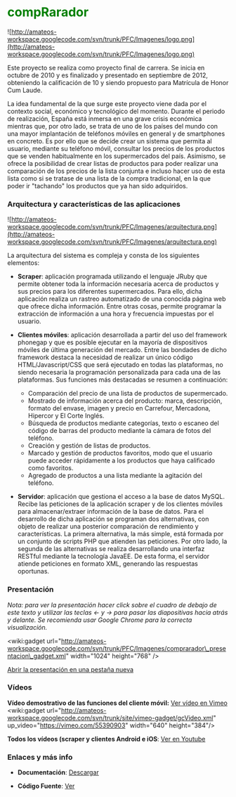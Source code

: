 # <font color='green'>compRarador</font> #

![http://amateos-workspace.googlecode.com/svn/trunk/PFC/Imagenes/logo.png](http://amateos-workspace.googlecode.com/svn/trunk/PFC/Imagenes/logo.png)

Este proyecto se realiza como proyecto final de carrera. Se inicia en octubre de 2010 y es finalizado y presentado en septiembre de 2012, obteniendo la calificación de 10 y siendo propuesto para Matrícula de Honor Cum Laude.

La idea fundamental de la que surge este proyecto viene dada por el contexto social, económico y tecnológico del momento. Durante el periodo de realización, España está inmersa en una grave crisis económica mientras que, por otro lado, se trata de uno de los países del mundo con una mayor implantación de teléfonos móviles en general y de smartphones en concreto. Es por ello que se decide crear un sistema que permita al usuario, mediante su teléfono móvil, consultar los precios de los productos que se venden habitualmente en los supermercados del país. Asimismo, se ofrece la posibilidad de crear listas de productos para poder realizar una comparación de los precios de la lista conjunta e incluso hacer uso de esta lista como si se tratase de una lista de la compra tradicional, en la que poder ir "tachando" los productos que ya han sido adquiridos.

### Arquitectura y características de las aplicaciones ###

![http://amateos-workspace.googlecode.com/svn/trunk/PFC/Imagenes/arquitectura.png](http://amateos-workspace.googlecode.com/svn/trunk/PFC/Imagenes/arquitectura.png)

La arquitectura del sistema es compleja y consta de los siguientes elementos:

  * **Scraper**: aplicación programada utilizando el lenguaje JRuby que permite obtener toda la información necesaria acerca de productos y sus precios para los diferentes supermercados. Para ello, dicha aplicación realiza un rastreo automatizado de una conocida página web que ofrece dicha información. Entre otras cosas, permite programar la extracción de información a una hora y frecuencia impuestas por el usuario.

  * **Clientes móviles**: aplicación desarrollada a partir del uso del framework phonegap y que es posible ejecutar en la mayoría de dispositivos móviles de última generación del mercado. Entre las bondades de dicho framework destaca la necesidad de realizar un único código HTML/Javascript/CSS que será ejecutado en todas las plataformas, no siendo necesaria la programación personalizada para cada una de las plataformas. Sus funciones más destacadas se resumen a continuación:
    * Comparación del precio de una lista de productos de supermercado.
    * Mostrado de información acerca del producto: marca, descripción, formato del envase, imagen y precio en Carrefour, Mercadona, Hipercor y El Corte Inglés.
    * Búsqueda de productos mediante categorías, texto o escaneo del código de barras del producto mediante la cámara de fotos del teléfono.
    * Creación y gestión de listas de productos.
    * Marcado y gestión de productos favoritos, modo que el usuario puede acceder rápidamente a los productos que haya calificado como favoritos.
    * Agregado de productos a una lista mediante la agitación del teléfono.

  * **Servidor**: aplicación que gestiona el acceso a la base de datos MySQL. Recibe las peticiones de la aplicación scraper y de los clientes móviles para almacenar/extraer información de la base de datos. Para el desarrollo de dicha aplicación se programan dos alternativas, con objeto de realizar una posterior comparación de rendimiento y características. La primera alternativa, la más simple, está formada por un conjunto de scripts PHP que atienden las peticiones. Por otro lado, la segunda de las alternativas se realiza desarrollando una interfaz RESTful mediante la tecnología JavaEE. De esta forma, el servidor atiende peticiones en formato XML, generando las respuestas oportunas.

### Presentación ###

_Nota: para ver la presentación hacer click sobre el cuadro de debajo de este texto y utilizar las teclas ← y → para pasar las diapositivas hacia atrás y delante. Se recomienda usar Google Chrome para la correcta visualización._

&lt;wiki:gadget url="http://amateos-workspace.googlecode.com/svn/trunk/PFC/Imagenes/comprarador\_presentacion\_gadget.xml" width="1024" height="768" /&gt;

[Abrir la presentación en una pestaña nueva](http://amateos-workspace.googlecode.com/svn/trunk/PFC/Presentacion/index.html)

### Vídeos ###

**Vídeo demostrativo de las  funciones del cliente móvil:** [Ver vídeo en Vimeo](https://vimeo.com/55390903)
<wiki:gadget url="http://amateos-workspace.googlecode.com/svn/trunk/site/vimeo-gadget/gcVideo.xml" up\_video="https://vimeo.com/55390903" width="640" height="384"/>


**Todos los vídeos (scraper y clientes Android e iOS**: [Ver en Youtube](http://www.youtube.com/playlist?list=PL4PPb0PVAuVTtswsLLWFTrKux6uzD7hSK")


### Enlaces y más info ###
  * **Documentación**: [Descargar](http://code.google.com/p/amateos-workspace/downloads/detail?name=PFC_Alberto_Mateos.pdf)

  * **Código Fuente**: [Ver](http://code.google.com/p/amateos-workspace/source/browse/trunk/PFC/)